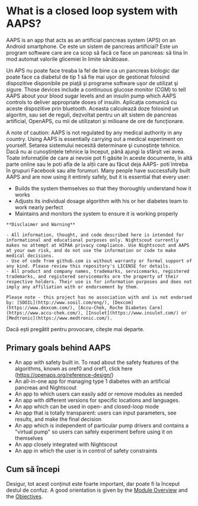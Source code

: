 # What is a closed loop system with AAPS?

AAPS is an app that acts as an artificial pancreas system (APS) on an Android smartphone. Ce este un sistem de pancreas artificial? Este un program software care are ca scop să facă ce face un pancreas: să tina în mod automat valorile glicemiei în limite sănătoase.

Un APS nu poate face treaba la fel de bine ca un pancreas biologic dar poate face ca diabetul de tip 1 să fie mai uşor de gestionat folosind dispozitive disponibile pe piaţă şi programe software uşor de utilizat şi sigure. Those devices include a continuous glucose monitor (CGM) to tell AAPS about your blood sugar levels and an insulin pump which AAPS controls to deliver appropriate doses of insulin. Aplicaţia comunică cu aceste dispozitive prin bluetooth. Aceasta calculează doze folosind un algoritm, sau set de reguli, dezvoltat pentru un alt sistem de pancreas artificial, OpenAPS, cu mii de utilizatori și milioane de ore de funcționare.

A note of caution: AAPS is not regulated by any medical authority in any country. Using AAPS is essentially carrying out a medical experiment on yourself. Setarea sistemului necesită determinare şi cunoştinţe tehnice. Dacă nu ai cunoștințele tehnice la început, până ajungi la sfârșit vei avea. Toate informațiile de care ai nevoie pot fi găsite în aceste documente, în altă parte online sau le poti afla de la alții care au făcut deja AAPS- poti întreba în grupuri Facebook sau alte forumuri. Many people have successfully built AAPS and are now using it entirely safely, but it is essential that every user:

- Builds the system themselves so that they thoroughly understand how it works
- Adjusts its individual dosage algorithm with his or her diabetes team to work nearly perfect
- Maintains and monitors the system to ensure it is working properly

```{note}
**Disclaimer and Warning**

- All information, thought, and code described here is intended for informational and educational purposes only. Nightscout currently makes no attempt at HIPAA privacy compliance. Use Nightscout and AAPS at your own risk, and do not use the information or code to make medical decisions.
- Use of code from github.com is without warranty or formal support of any kind. Please review this repository's LICENSE for details.
- All product and company names, trademarks, servicemarks, registered trademarks, and registered servicemarks are the property of their respective holders. Their use is for information purposes and does not imply any affiliation with or endorsement by them.

Please note - this project has no association with and is not endorsed by: [SOOIL](http://www.sooil.com/eng/), [Dexcom](https://www.dexcom.com/), [Accu-Chek, Roche Diabetes Care](https://www.accu-chek.com/), [Insulet](https://www.insulet.com/) or [Medtronic](https://www.medtronic.com/).
```

Dacă ești pregătit pentru provocare, citește mai departe.

## Primary goals behind AAPS

- An app with safety built in. To read about the safety features of the algorithms, known as oref0 and oref1, click here (<https://openaps.org/reference-design/>)
- An all-in-one app for managing type 1 diabetes with an artificial pancreas and Nightscout
- An app to which users can easily add or remove modules as needed
- An app with different versions for specific locations and languages.
- An app which can be used in open- and closed-loop mode
- An app that is totally transparent: users can input parameters, see results, and make the final decision
- An app which is independent of particular pump drivers and contains a "virtual pump" so users can safely experiment before using it on themselves
- An app closely integrated with Nightscout
- An app in which the user is in control of safety constraints

## Cum să începi

Desigur, tot acest conținut este foarte important, dar poate fi la început destul de confuz. A good orientation is given by the [Module Overview](../Module/module.md) and the [Objectives](../Usage/Objectives.html).
